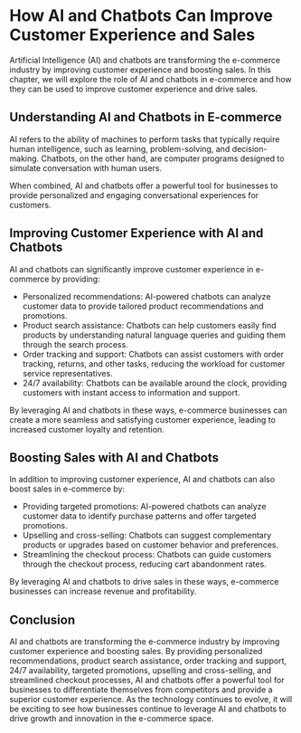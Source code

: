 How AI and Chatbots Can Improve Customer Experience and Sales
===================================================================================================================

Artificial Intelligence (AI) and chatbots are transforming the e-commerce industry by improving customer experience and boosting sales. In this chapter, we will explore the role of AI and chatbots in e-commerce and how they can be used to improve customer experience and drive sales.

Understanding AI and Chatbots in E-commerce
-------------------------------------------

AI refers to the ability of machines to perform tasks that typically require human intelligence, such as learning, problem-solving, and decision-making. Chatbots, on the other hand, are computer programs designed to simulate conversation with human users.

When combined, AI and chatbots offer a powerful tool for businesses to provide personalized and engaging conversational experiences for customers.

Improving Customer Experience with AI and Chatbots
--------------------------------------------------

AI and chatbots can significantly improve customer experience in e-commerce by providing:

* Personalized recommendations: AI-powered chatbots can analyze customer data to provide tailored product recommendations and promotions.
* Product search assistance: Chatbots can help customers easily find products by understanding natural language queries and guiding them through the search process.
* Order tracking and support: Chatbots can assist customers with order tracking, returns, and other tasks, reducing the workload for customer service representatives.
* 24/7 availability: Chatbots can be available around the clock, providing customers with instant access to information and support.

By leveraging AI and chatbots in these ways, e-commerce businesses can create a more seamless and satisfying customer experience, leading to increased customer loyalty and retention.

Boosting Sales with AI and Chatbots
-----------------------------------

In addition to improving customer experience, AI and chatbots can also boost sales in e-commerce by:

* Providing targeted promotions: AI-powered chatbots can analyze customer data to identify purchase patterns and offer targeted promotions.
* Upselling and cross-selling: Chatbots can suggest complementary products or upgrades based on customer behavior and preferences.
* Streamlining the checkout process: Chatbots can guide customers through the checkout process, reducing cart abandonment rates.

By leveraging AI and chatbots to drive sales in these ways, e-commerce businesses can increase revenue and profitability.

Conclusion
----------

AI and chatbots are transforming the e-commerce industry by improving customer experience and boosting sales. By providing personalized recommendations, product search assistance, order tracking and support, 24/7 availability, targeted promotions, upselling and cross-selling, and streamlined checkout processes, AI and chatbots offer a powerful tool for businesses to differentiate themselves from competitors and provide a superior customer experience. As the technology continues to evolve, it will be exciting to see how businesses continue to leverage AI and chatbots to drive growth and innovation in the e-commerce space.


